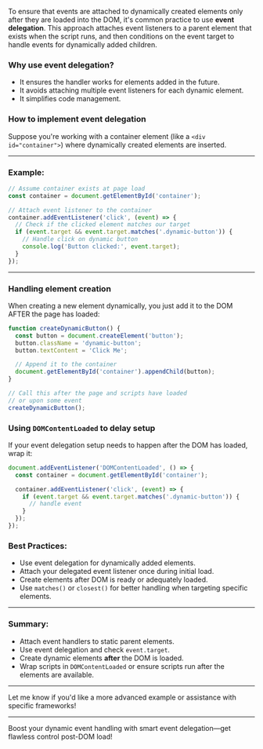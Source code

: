 To ensure that events are attached to dynamically created elements only after they are loaded into the DOM, it's common practice to use **event delegation**. This approach attaches event listeners to a parent element that exists when the script runs, and then conditions on the event target to handle events for dynamically added children.

### Why use event delegation?
- It ensures the handler works for elements added in the future.
- It avoids attaching multiple event listeners for each dynamic element.
- It simplifies code management.

### How to implement event delegation

Suppose you're working with a container element (like a `<div id="container">`) where dynamically created elements are inserted.

---

### Example:
```js
// Assume container exists at page load
const container = document.getElementById('container');

// Attach event listener to the container
container.addEventListener('click', (event) => {
  // Check if the clicked element matches our target
  if (event.target && event.target.matches('.dynamic-button')) {
    // Handle click on dynamic button
    console.log('Button clicked:', event.target);
  }
});
```

---

### Handling element creation
When creating a new element dynamically, you just add it to the DOM AFTER the page has loaded:
```js
function createDynamicButton() {
  const button = document.createElement('button');
  button.className = 'dynamic-button';
  button.textContent = 'Click Me';

  // Append it to the container
  document.getElementById('container').appendChild(button);
}

// Call this after the page and scripts have loaded
// or upon some event
createDynamicButton();
```

### Using `DOMContentLoaded` to delay setup
If your event delegation setup needs to happen after the DOM has loaded, wrap it:
```js
document.addEventListener('DOMContentLoaded', () => {
  const container = document.getElementById('container');

  container.addEventListener('click', (event) => {
    if (event.target && event.target.matches('.dynamic-button')) {
      // handle event
    }
  });
});
```

### Best Practices:
- Use event delegation for dynamically added elements.
- Attach your delegated event listener once during initial load.
- Create elements after DOM is ready or adequately loaded.
- Use `matches()` or `closest()` for better handling when targeting specific elements.

---

### Summary:
- Attach event handlers to static parent elements.
- Use event delegation and check `event.target`.
- Create dynamic elements **after** the DOM is loaded.
- Wrap scripts in `DOMContentLoaded` or ensure scripts run after the elements are available.

---

Let me know if you'd like a more advanced example or assistance with specific frameworks!

---
Boost your dynamic event handling with smart event delegation—get flawless control post-DOM load!